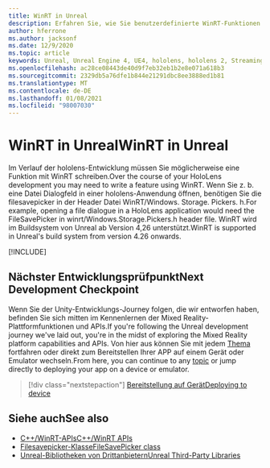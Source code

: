 ```yaml
---
title: WinRT in Unreal
description: Erfahren Sie, wie Sie benutzerdefinierte WinRT-Funktionen in Unreal Mixed Reality-Apps für hololens-Geräte schreiben und verwalten.
author: hferrone
ms.author: jacksonf
ms.date: 12/9/2020
ms.topic: article
keywords: Unreal, Unreal Engine 4, UE4, hololens, hololens 2, Streaming, Remoting, Mixed Reality, Development, Getting Started, Features, New Project, Emulator, Documentation, Guides, Features, holograms, Game Development, Mixed Reality Headset, Windows Mixed Reality Headset, Virtual Reality Headset, WinRT, dll
ms.openlocfilehash: ac28ce08443de40d9f7eb32eb1b2e8e071a618b3
ms.sourcegitcommit: 2329db5a76dfe1b844e21291dbc8ee3888ed1b81
ms.translationtype: MT
ms.contentlocale: de-DE
ms.lasthandoff: 01/08/2021
ms.locfileid: "98007030"
---
```

# <a name="winrt-in-unreal"></a><span data-ttu-id="61f38-104">WinRT in Unreal</span><span class="sxs-lookup"><span data-stu-id="61f38-104">WinRT in Unreal</span></span>

<span data-ttu-id="61f38-105">Im Verlauf der hololens-Entwicklung müssen Sie möglicherweise eine Funktion mit WinRT schreiben.</span><span class="sxs-lookup"><span data-stu-id="61f38-105">Over the course of your HoloLens development you may need to write a feature using WinRT.</span></span> <span data-ttu-id="61f38-106">Wenn Sie z. b. eine Datei Dialogfeld in einer hololens-Anwendung öffnen, benötigen Sie die filesavepicker in der Header Datei WinRT/Windows. Storage. Pickers. h.</span><span class="sxs-lookup"><span data-stu-id="61f38-106">For example, opening a file dialogue in a HoloLens application would need the FileSavePicker in winrt/Windows.Storage.Pickers.h header file.</span></span> <span data-ttu-id="61f38-107">WinRT wird im Buildsystem von Unreal ab Version 4,26 unterstützt.</span><span class="sxs-lookup"><span data-stu-id="61f38-107">WinRT is supported in Unreal's build system from version 4.26 onwards.</span></span>

[!INCLUDE[](includes/tabs-winRT.md)]

## <a name="next-development-checkpoint"></a><span data-ttu-id="61f38-108">Nächster Entwicklungsprüfpunkt</span><span class="sxs-lookup"><span data-stu-id="61f38-108">Next Development Checkpoint</span></span>

<span data-ttu-id="61f38-109">Wenn Sie der Unity-Entwicklungs-Journey folgen, die wir entworfen haben, befinden Sie sich mitten im Kennenlernen der Mixed Reality-Plattformfunktionen und APIs.</span><span class="sxs-lookup"><span data-stu-id="61f38-109">If you're following the Unreal development journey we've laid out, you're in the midst of exploring the Mixed Reality platform capabilities and APIs.</span></span> <span data-ttu-id="61f38-110">Von hier aus können Sie mit jedem [Thema](unreal-development-overview.md#3-platform-capabilities-and-apis) fortfahren oder direkt zum Bereitstellen Ihrer APP auf einem Gerät oder Emulator wechseln.</span><span class="sxs-lookup"><span data-stu-id="61f38-110">From here, you can continue to any [topic](unreal-development-overview.md#3-platform-capabilities-and-apis) or jump directly to deploying your app on a device or emulator.</span></span>

> [!div class="nextstepaction"]
> [<span data-ttu-id="61f38-111">Bereitstellung auf Gerät</span><span class="sxs-lookup"><span data-stu-id="61f38-111">Deploying to device</span></span>](unreal-deploying.md)

## <a name="see-also"></a><span data-ttu-id="61f38-112">Siehe auch</span><span class="sxs-lookup"><span data-stu-id="61f38-112">See also</span></span>

* [<span data-ttu-id="61f38-113">C++/WinRT-APIs</span><span class="sxs-lookup"><span data-stu-id="61f38-113">C++/WinRT APIs</span></span>](https://docs.microsoft.com/windows/uwp/cpp-and-winrt-apis/)
* [<span data-ttu-id="61f38-114">Filesavepicker-Klasse</span><span class="sxs-lookup"><span data-stu-id="61f38-114">FileSavePicker class</span></span>](https://docs.microsoft.com/uwp/api/Windows.Storage.Pickers.FileSavePicker) 
* [<span data-ttu-id="61f38-115">Unreal-Bibliotheken von Drittanbietern</span><span class="sxs-lookup"><span data-stu-id="61f38-115">Unreal Third-Party Libraries</span></span>](https://docs.unrealengine.com/Programming/BuildTools/UnrealBuildTool/ThirdPartyLibraries/index.html) 
